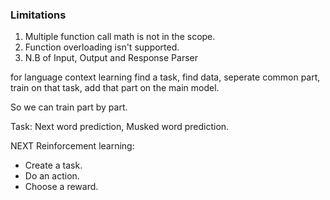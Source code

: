 ### Limitations
1. Multiple function call math is not in the scope.
2. Function overloading isn't supported.
3. N.B of Input, Output and Response Parser


for language context learning find a task, find data, seperate common part,
train on that task, add that part on the main model.

So we can train part by part.

Task: Next word prediction, Musked word prediction.

NEXT Reinforcement learning:
 - Create a task.
 - Do an action.
 - Choose a reward.

